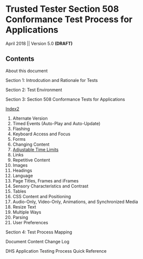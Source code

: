 # Trusted Tester Section 508 Conformance Test Process for Applications

April 2018 || Version 5.0 **(DRAFT)**

## Contents
About this document

Section 1: Introdcution and Rationale for Tests

Section 2: Test Environment

Section 3: Section 508 Conformance Tests for Applications

[Index2](tt1113.html)
  
1. Alternate Version
2. Timed Events (Auto-Play and Auto-Update)
3. Flashing
4. Keyboard Access and Focus
5. Forms
6. Changing Content
7. [Adjustable Time Limits](7AdjustTimeLimits.md)
8. Links
9. Repetitive Content
10. Images
11. Headings
12. Language
13. Page Titles, Frames and iFrames
14. Sensory Characteristics and Contrast
15. Tables
16. CSS Content and Positioning
17. Audio-Only, Video-Only, Animations, and Synchronized Media
18. Resize Text
19. Multiple Ways
20. Parsing
21. User Preferences

Section 4: Test Process Mapping

Document Content Change Log

DHS Application Testing Process Quick Reference
